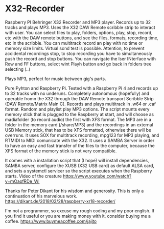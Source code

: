 # X32-Recorder
Raspberry PI Behringer X32 Recorder and MP3 player. Records up to 32 tracks and plays MP3. Uses the X32 DAW Remote scribble strip to interact with user.
You can select files to play, folders, options, play, stop, record, etc with the DAW remote buttons, and see the files, formats, recording time, etc in the scribble.
You can multitrack record an play with no time or memory size limits. Virtual sond test is possible.
Attention, to prevent accidental recordings stop, to stop recording you have to simultaneously push the record and stop buttons.
You can navigate the Iser INterface with Rew and FF buttons, select wint Playh button and go back in folders tree selecting (..)

Plays MP3, perfect for music between gig's parts.

Pure Pyhton and Raspberry Pi. Tested with a Raspberry Pi 4 and records up to 32 tracks with no underuns.
Completely autonomous (hopefully) and operable fromn the X32 through the DAW Remote transport Scribble Strip (DAW Remote/Matrix Main C).
Records and plays multitrack in .w64 or .caf format.
Random and playlist play MP3 options.
The script mounts every memory stick that is plugged to the Raspberry at start, and will choose as madiafolder (to record audio) the first with XFS format.
The MP3 are in a folder in the memory card (/share/MP3) and the recordings in an external USB Memory stick, that has to be XFS formatted, otherwise there will be overruns.
It uses SOX for multitrack recording, mpg123 for MP3 playing, and RTMIDI to MIDI comunicate with the X32.
It uses a SAMBA Server in order to have an easy and fast transfer of the files to the computer, because the XFS format of the memory stick is not very compatible.

It comes with a installation script that (I hope) will install dependencies, SAMBA server, configure the XUSB (X32 USB card) as default ALSA card, and sets a systemctl servicer so the script executes when the Raspberry starts.
Video of the creature
https://www.youtube.com/watch?v=mOaofRDe_WI

Thanks for Peter Dikant for his wisdom and generosity.
This is only a continuation of his marvelous work.
https://dikant.de/2018/02/28/raspberry-xr18-recorder/

I'm not a programmer, so excuse my rough coding and my poor english.
If you find it useful or you are making money with it, consider buying me a coffee. 
https://www.buymeacoffee.com/jajito

